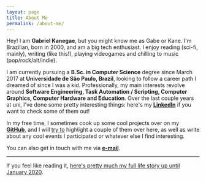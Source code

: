 ```yaml
---
layout: page
title: About Me
permalink: /about-me/
---
```


Hey! I am **Gabriel Kanegae**, but you might know me as Gabe or Kane. I'm Brazilian, born in 2000, and am a big tech enthusiast. I enjoy reading (sci-fi, mainly), writing (like this!), playing videogames and chilling to music (pop/rock/alt/indie).

I am currently pursuing a **B.Sc. in Computer Science** degree since March 2017 at **Universidade de São Paulo, Brazil**, looking to follow a career path I dreamed of since I was a kid. Professionally, my main interests revolve around **Software Engineering, Task Automation / Scripting, Computer Graphics, Computer Hardware and Education**. Over the last couple years at uni, I've done some pretty interesting things: here's my [**LinkedIn**](https://www.linkedin.com/in/gabekanegae) if you want to check some of them out!

In my free time, I sometimes cook up some cool projects over on my [**GitHub**](https://github.com/kanegaegabriel), and I will [try to]({{site.baseurl}}/hi-what-is-this) highlight a couple of them over here, as well as write about any cool events I participated or whatever else I find interesting.

You can also get in touch with me via [**e-mail**](mailto:gabekanegae@gmail.com).

---

If you feel like reading it, [here's pretty much my full life story up until January 2020]({{site.baseurl}}/about-me-the-extended-version).